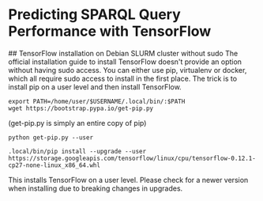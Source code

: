 # Predicting SPARQL Query Performance with TensorFlow

## TensorFlow installation on Debian SLURM cluster without sudo
The official installation guide to install TensorFlow doesn't provide an option without having sudo access. You can either use pip, virtualenv or docker, which all require sudo access to install in the first place. The trick is to install pip on a user level and then install TensorFlow.

`export PATH=/home/user/$USERNAME/.local/bin/:$PATH`  
`wget https://bootstrap.pypa.io/get-pip.py`

(get-pip.py is simply an entire copy of pip)

`python get-pip.py --user`

`.local/bin/pip install --upgrade --user https://storage.googleapis.com/tensorflow/linux/cpu/tensorflow-0.12.1-cp27-none-linux_x86_64.whl`

This installs TensorFlow on a user level. Please check for a newer version when installing due to breaking changes in upgrades.
